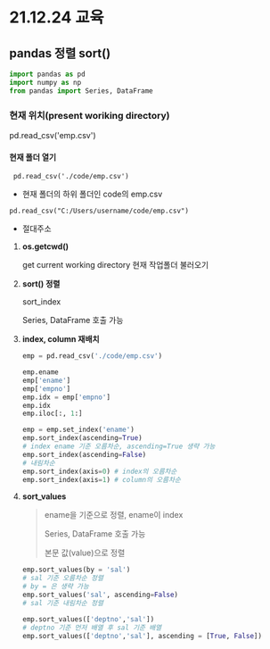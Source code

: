 # 21.12.24 교육
## pandas 정렬 sort()

```python
import pandas as pd
import numpy as np
from pandas import Series, DataFrame
```

### 현재 위치(present woriking directory)

 pd.read_csv('emp.csv')

#### 현재 폴더 열기

` pd.read_csv('./code/emp.csv')`

- 현재 폴더의 하위 폴더인 code의 emp.csv

`pd.read_csv("C:/Users/username/code/emp.csv") `

- 절대주소

  

1. **os.getcwd()**

   get current working directory 현재 작업폴더 불러오기

2. **sort() 정렬**

   sort_index

   Series, DataFrame 호출 가능

3. **index, column 재배치**

   ```python
   emp = pd.read_csv('./code/emp.csv')
   
   emp.ename
   emp['ename']
   emp['empno']
   emp.idx = emp['empno']
   emp.idx
   emp.iloc[:, 1:]
   
   emp = emp.set_index('ename')
   emp.sort_index(ascending=True)  
   # index ename 기준 오름차순, ascending=True 생략 가능
   emp.sort_index(ascending=False)
   # 내림차순
   emp.sort_index(axis=0) # index의 오름차순
   emp.sort_index(axis=1) # column의 오름차순
   
   ```

4. **sort_values**

   >ename을 기준으로 정렬, ename이 index
   >
   >Series, DataFrame 호출 가능
   >
   >본문 값(value)으로 정렬
   
   ```python
   emp.sort_values(by = 'sal')
   # sal 기준 오름차순 정렬
   # by = 은 생략 가능
   emp.sort_values('sal', ascending=False)
   # sal 기준 내림차순 정렬
   
   emp.sort_values(['deptno','sal'])
   # deptno 기준 먼저 배열 후 sal 기준 배열
   emp.sort_values(['deptno','sal'], ascending = [True, False])
   ```
   
   
